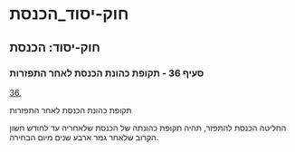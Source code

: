 # חוק-יסוד_הכנסת

## חוק-יסוד: הכנסת

### סעיף 36 - תקופת כהונת הכנסת לאחר התפזרות

[36.](https://he.wikisource.org/wiki/חוק-יסוד:_הכנסת#s_yp_36)

תקופת כהונת הכנסת לאחר התפזרות

החליטה הכנסת להתפזר, תהיה תקופת כהונתה של הכנסת שלאחריה עד לחודש חשון הקרוב שלאחר גמר ארבע שנים מיום הבחירה.